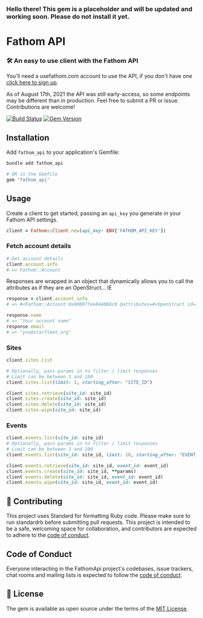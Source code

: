 ### Hello there! This gem is a placeholder and will be updated and working soon. Please do not install it yet.

# Fathom API

### 🛠 An easy to use client with the Fathom API

You'll need a usefathom.com account to use the API, if you don't have one [click here to sign up](https://usefathom.com/ref/CVNWHD).

As of August 17th, 2021 the API was still early-access, so some endpoints may be different than in production. Feel free to submit a PR or issue. Contributions are welcome!

[![Build Status](https://github.com/afomera/fathom_api/workflows/Tests/badge.svg)](https://github.com/afomera/fathom_api/actions) [![Gem Version](https://badge.fury.io/rb/fathom_api.svg)](https://badge.fury.io/rb/fathom_api)

## Installation

Add `fathom_api` to your application's Gemfile:

```bash
bundle add fathom_api

# OR in the Gemfile
gem "fathom_api"
```

## Usage

Create a client to get started, passing an `api_key` you generate in your Fathom API settings.

```ruby
client = Fathom::Client.new(api_key: ENV['FATHOM_API_KEY'])
```

### Fetch account details

```ruby
# Get account details
client.account.info
# => Fathom::Account
```

Responses are wrapped in an object that dynamically allows you to call the attributes as if they are an OpenStruct... IE

```ruby
response = client.account.info
# => #<Fathom::Account:0x00007fee844068c8 @attributes=#<OpenStruct id=12345, name="Your account name", email="you@starfleet.org", object="account">>

response.name
# => "Your account name"
response.email
# => "you@starfleet.org"
```

### Sites

```ruby
client.sites.list

# Optionally, pass params in to filter / limit responses
# Limit can be between 1 and 100
client.sites.list(limit: 1, starting_after: "SITE_ID")

client.sites.retrieve(site_id: site_id)
client.sites.create(site_id: site_id)
client.sites.delete(site_id: site_id)
client.sites.wipe(site_id: site_id)
```

### Events

```ruby
client.events.list(site_id: site_id)
# Optionally, pass params in to filter / limit responses
# Limit can be between 1 and 100
client.events.list(site_id: site_id, limit: 10, starting_after: "EVENT_ID")

client.events.retrieve(site_id: site_id, event_id: event_id)
client.events.create(site_id: site_id, **params)
client.events.delete(site_id: site_id, event_id: event_id)
client.events.wipe(site_id: site_id, event_id: event_id)
```

## 🙏 Contributing

This project uses Standard for formatting Ruby code. Please make sure to run standardrb before submitting pull requests. This project is intended to be a safe, welcoming space for collaboration, and contributors are expected to adhere to the [code of conduct](https://github.com/afomera/fathom_api/blob/main/CODE_OF_CONDUCT.md).

## Code of Conduct

Everyone interacting in the FathomApi project's codebases, issue trackers, chat rooms and mailing lists is expected to follow the [code of conduct](https://github.com/afomera/fathom_api/blob/main/CODE_OF_CONDUCT.md).

## 📝 License

The gem is available as open source under the terms of the [MIT License](https://opensource.org/licenses/MIT).

